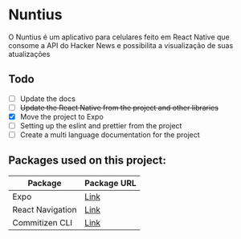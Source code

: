 # Nuntius

O Nuntius é um aplicativo para celulares feito em React Native que consome a API do Hacker News e possibilita a visualização de suas atualizações

## Todo
- [ ] Update the docs
- [ ] ~~Update the React Native from the project and other libraries~~
- [x] Move the project to Expo
- [ ] Setting up the eslint and prettier from the project
- [ ] Create a multi language documentation for the project

## Packages used on this project:
|      Package     |                Package URL                   |
| ---------------- | -------------------------------------------- |
| Expo             | [Link](https://github.com/expo/expo)         |
| React Navigation | [Link](https://reactnavigation.org/)         |
| Commitizen CLI   | [Link](https://github.com/commitizen/cz-cli) |
